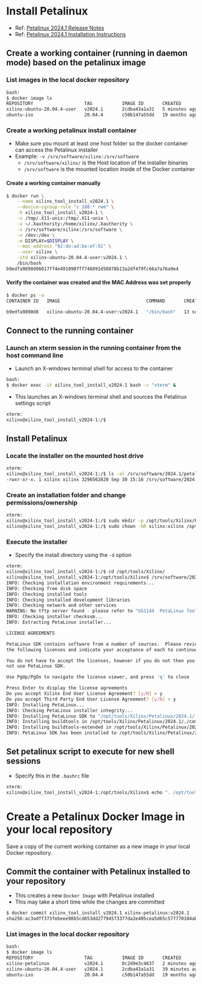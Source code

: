 [//]: # (Readme.petalinux-install.md - Install Petalinux on a Base Ubuntu User Image for v2024.1 Xilinx Tools)

# Install Petalinux
- Ref: [Petalinux 2024.1 Release Notes](https://support.xilinx.com/s/article/000035006?language=en_US)
- Ref: [Petalinux 2024.1 Installation Instructions](https://docs.amd.com/r/2024.1-English/ug1144-petalinux-tools-reference-guide/Installation-Requirements)

## Create a working container (running in daemon mode) based on the petalinux image

### List images in the local docker repository
```bash
bash:
$ docker image ls
REPOSITORY                   TAG           IMAGE ID       CREATED          SIZE
xilinx-ubuntu-20.04.4-user   v2024.1       2cdba43a1a31   5 minutes ago    2.98GB
ubuntu-iso                   20.04.4       c50b147a55dd   19 months ago    946MB
```

### Create a working petalinux install container
- Make sure you mount at least one host folder so the docker container can access the Petalinux installer
- Example: `-v /srv/software/xilinx:/srv/software`
	- `/srv/software/xilinx/` is the Host location of the installer binaries
	- `/srv/software` is the mounted location inside of the Docker container

#### Create a working container manually

```bash
$ docker run \
	--name xilinx_tool_install_v2024.1 \
	--device-cgroup-rule "c 188:* rwm" \
	-h xilinx_tool_install_v2024-1 \
	-v /tmp/.X11-unix:/tmp/.X11-unix \
	-v ~/.Xauthority:/home/xilinx/.Xauthority \
	-v /srv/software/xilinx:/srv/software \
	-v /dev:/dev \
	-e DISPLAY=$DISPLAY \
	--mac-address "02:de:ad:be:ef:91" \
	--user xilinx \
	-itd xilinx-ubuntu-20.04.4-user:v2024.1 \
	/bin/bash
b9edfa9890d86017ff4e4910907ff746091d50878b13a2df479fc66a7a76a9e4
```

#### Verify the container was created and the MAC Address was set properly

```bash
$ docker ps -a
CONTAINER ID   IMAGE                                COMMAND       CREATED          STATUS          PORTS     NAMES

b9edfa9890d8   xilinx-ubuntu-20.04.4-user:v2024.1   "/bin/bash"   13 seconds ago   Up 12 seconds             xilinx_tool_install_v2024.1
```

## Connect to the running container

### Launch an xterm session in the running container from the host command line
- Launch an X-windows terminal shell for access to the container
```bash
bash:
$ docker exec -it xilinx_tool_install_v2024.1 bash -c "xterm" &
```
- This launches an X-windows terminal shell and sources the Petalinux settings script
```bash
xterm:
xilinx@xilinx_tool_install_v2024-1:/$
```

## Install Petalinux

### Locate the installer on the mounted host drive
```bash
xterm:
xilinx@xilinx_tool_install_v2024-1:/$ ls -al /srv/software/2024.1/petalinux*v2024.1*
-rwxr-xr-x. 1 xilinx xilinx 3296562820 Sep 30 15:16 /srv/software/2024.1/petalinux-v2024.1-05202009-installer.run
```

### Create an installation folder and change permissions/ownership

```bash
xterm:
xilinx@xilinx_tool_install_v2024-1:/$ sudo mkdir -p /opt/tools/Xilinx/Petalinux/2024.1
xilinx@xilinx_tool_install_v2024-1:/$ sudo chown -hR xilinx:xilinx /opt
```

### Execute the installer
- Specify the install directory using the `-d` option

```bash
xterm:
xilinx@xilinx_tool_install_v2024-1:/$ cd /opt/tools/Xilinx/
xilinx@xilinx_tool_install_v2024-1:/opt/tools/Xilinx$ /srv/software/2024.1/petalinux-v2024.1-05012318-installer.run --dir Petalinux/2024.1 --log petalinux_install.log
INFO: Checking installation environment requirements...
INFO: Checking free disk space
INFO: Checking installed tools
INFO: Checking installed development libraries
INFO: Checking network and other services
WARNING: No tftp server found - please refer to "UG1144  PetaLinux Tools Documentation Reference Guide" for its impact and solution
INFO: Checking installer checksum...
INFO: Extracting PetaLinux installer...

LICENSE AGREEMENTS

PetaLinux SDK contains software from a number of sources.  Please review
the following licenses and indicate your acceptance of each to continue.

You do not have to accept the licenses, however if you do not then you may 
not use PetaLinux SDK.

Use PgUp/PgDn to navigate the license viewer, and press 'q' to close

Press Enter to display the license agreements
Do you accept Xilinx End User License Agreement? [y/N] > y
Do you accept Third Party End User License Agreement? [y/N] > y
INFO: Installing PetaLinux...
INFO: Checking PetaLinux installer integrity...
INFO: Installing PetaLinux SDK to "/opt/tools/Xilinx/Petalinux/2024.1/."
INFO: Installing buildtools in /opt/tools/Xilinx/Petalinux/2024.1/./components/yocto/buildtools
INFO: Installing buildtools-extended in /opt/tools/Xilinx/Petalinux/2024.1/./components/yocto/buildtools_extended
INFO: PetaLinux SDK has been installed to /opt/tools/Xilinx/Petalinux/2024.1/.
```

## Set petalinux script to execute for new shell sessions
- Specify this in the `.bashrc` file

```bash
xterm:
xilinx@xilinx_tool_install_v2024-1:/opt/tools/Xilinx$ echo ". /opt/tools/Xilinx/Petalinux/2024.1/settings.sh" >> ~/.bashrc
```

# Create a Petalinux Docker Image in your local repository

Save a copy of the current working container as a new image in your local Docker repository.

## Commit the container with Petalinux installed to your repository 
- This creates a new `Docker Image` with Petalinux installed
- This may take a short time while the changes are committed
```bash
$ docker commit xilinx_tool_install_v2024.1 xilinx-petalinux:v2024.1
sha256:ac3adff373febeee98b5cd653dd27794573377da2e405cea5d65c577770104ab
```

### List images in the local docker repository
```bash
bash:
$ docker image ls
REPOSITORY                   TAG           IMAGE ID       CREATED         SIZE
xilinx-petalinux             v2024.1       0c2d9e3c4637   2 minutes ago   14.4GB
xilinx-ubuntu-20.04.4-user   v2024.1       2cdba43a1a31   39 minutes ago  2.98GB
ubuntu-iso                   20.04.4       c50b147a55dd   19 months ago   946MB
```

